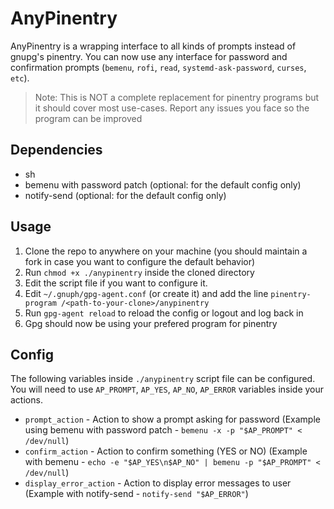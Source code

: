 # AnyPinentry
AnyPinentry is a wrapping interface to all kinds of prompts instead of gnupg's pinentry.
You can now use any interface for password and confirmation prompts (`bemenu`, `rofi`, `read`, `systemd-ask-password`, `curses`, `etc`).

> Note: This is NOT a complete replacement for pinentry programs but it should cover most use-cases. Report any issues you face so the program can be improved

## Dependencies
* sh
* bemenu with password patch (optional: for the default config only)
* notify-send (optional: for the default config only)

## Usage
1. Clone the repo to anywhere on your machine (you should maintain a fork in case you want to configure the default behavior)
2. Run `chmod +x ./anypinentry` inside the cloned directory
3. Edit the script file if you want to configure it. 
4. Edit `~/.gnuph/gpg-agent.conf` (or create it) and add the line `pinentry-program /<path-to-your-clone>/anypinentry`
5. Run `gpg-agent reload` to reload the config or logout and log back in
6. Gpg should now be using your prefered program for pinentry

## Config
The following variables inside `./anypinentry` script file can be configured.
You will need to use `AP_PROMPT`, `AP_YES`, `AP_NO`, `AP_ERROR` variables inside your actions.

* `prompt_action` - Action to show a prompt asking for password (Example using bemenu with password patch - `bemenu -x -p "$AP_PROMPT" < /dev/null`)
* `confirm_action` - Action to confirm something (YES or NO) (Example with bemenu - `echo -e "$AP_YES\n$AP_NO" | bemenu -p "$AP_PROMPT" < /dev/null`)
* `display_error_action` - Action to display error messages to user (Example with notify-send - `notify-send "$AP_ERROR"`)
